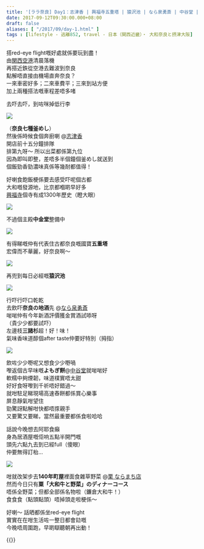 ```yaml
---
title: '[ララ奈良] Day1：志津香 | 興福寺五重塔 | 猿沢池 | なら泉勇斎 | 中谷堂 | 栗 ならまち店'
date: 2017-09-12T09:30:00.000+08:00
draft: false
aliases: [ "/2017/09/day-1.html" ]
tags : [lifestyle - 逃離852, travel - 日本（関西近畿）・ 大和奈良と摂津大阪]
---
```


搭red-eye flight嘅好處就係要玩到盡！  
由[関西空港](https://hidie.net/kix/)清晨落機  
再搭近鉄從空港去難波到奈良  
點解唔直接由機場直奔奈良？  
一來車密好多；二來車費平；三來到站方便  
加上兩種搭法嘅車程差唔多啫  
  
去吓去吓，到咗咪掉低行李  

![](/images/nara1a.jpg)

（**奈良七種釜めし**）  
然後係時候食個奔廚喇 @[志津香](https://hidie.net/nara1a/)  
開店前十五分鐘排隊  
排第九呀～ 所以出菜都係第九位  
因為即叫即整，差唔多半個鐘個釜めし就送到  
個飯勁香勁濃味真係等幾耐都值得！  
  
好喇食飽飯梗係要去感受吓呢個古都  
大和嘅發源地，比京都嗰啲早好多  
[興福寺](https://hidie.net/nara1b/)個寺有成1300年歷史（瞪大眼）  

![](/images/nara1b1.jpg)

不過個主殿**中金堂**整備中  

![](/images/nara1b.jpg)

有得睇嘅仲有代表住古都奈良嘅國寶**五重塔**  
宏偉而不華麗，好奈良啊～  

![](/images/nara1b2.jpg)

再兜到每日必經嘅**猿沢池**  

![](/images/nara1c.jpg)

行吓行吓口乾乾  
去飲吓**奈良の地酒**先 @[なら泉勇斎](https://hidie.net/nara1c/)  
啱啱仲有今年新酒評價獲金賞酒試㖭呀  
（貴少少都要試吓）  
左邊枝**三諸杉**超！好！味！  
氣味香味道醇個after taste仲要好特別（拇指）  

![](/images/nara1d.jpg)

飲咗少少嘢呢又想食少少嘢喎  
嚟返個古早味嘅**よもぎ餅**@[中谷堂](https://hidie.net/nara1d/)就啱啱好  
軟糯中夠煙韌，味道樸實唔太甜  
好好食呀嚟到千祈唔好錯過～  
就咁駐足睇現場高速舂餅都係賞心樂事  
屏息靜氣咁望住  
勁驚訝點解咁快都唔揼親手  
又要驚又要睇，當然最重要都係食啦哈哈  
  
話說今晚想去阿耶食癲  
身為居酒屋嘅佢响五點半開門嘅  
頭先六點九去到已經full（傻眼）  
仲要無得訂枱...  

![](/images/nara1e.jpg)

咁就改架步去**140年町屋**裡面食雜草野菜 @[栗 ならまち店](https://hidie.net/nara1e/)  
然而今日只有**粟「大和牛と野菜」のディナーコース**  
唔係全野菜；但都全部係名物啦（鐮倉大和牛！）  
食食食（點頭點頭）唔掉頭走啦梗係～  
  
  
好喇～ 話晒都係坐red-eye flight  
實實在在咁生活咗一整日都會攰嘅  
今晚唔周圍跑，早啲瞓聽朝再出動！  
  
{{<nara>}}

